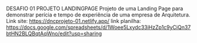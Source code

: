 DESAFIO 01 PROJETO LANDINGPAGE
Projeto de uma Landing Page para demonstrar perícia e tempo de experiência de uma empresa de Arquitetura. 
Link site: https://dncprojeto-01.netlify.app/
link planilha: https://docs.google.com/spreadsheets/d/1Woee5Lxydc33iHzZp1c9yCiQn37btHN2BLQBqtAqWno/edit?usp=sharing
